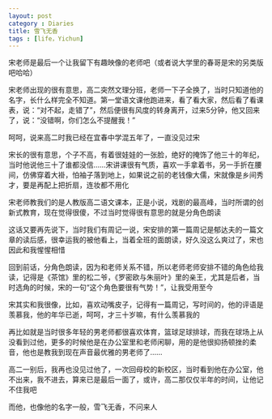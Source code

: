 ```yaml
---
layout: post
category : Diaries
title: 雪飞无香
tags : [life，Yichun]
---
```



宋老师是最后一个让我留下有趣映像的老师吧（或者说大学里的春哥是宋的另类版吧哈哈）

 

宋老师出现的很有意思，高二突然文理分班，老师一下子全换了，当时只知道他的名字，长什么样完全不知道。第一堂语文课他跑进来，看了看大家，然后看了看课表，说：“对不起，走错了”，然后便很有风度的转身离开，过来5分钟，他又回来了，说：“没错啊，你们怎么不提醒我！”

 

呵呵，说来高二时我已经在宜春中学混五年了，一直没见过宋

 

宋长的很有意思，个子不高，有着很娃娃的一张脸，绝好的掩饰了他三十的年纪，当时他说他三十了谁都没信……宋讲课很有气质，喜欢一手拿着书，另一手折在腰间，仿佛穿着大褂，怕袖子落到地上，如果说之前的老钱像大儒，宋就像是乡间秀才，要是再配上把折扇，连妆都不用化

 

宋老师教我们的是人教版高二语文课本，正是小说，戏剧的最高峰，当时所谓的创新式教育，现在觉得很傻，不过当时觉得很有意思的就是分角色朗读

 

这话又要再先说下，当时我们有周记一说，宋安排的第一篇周记是郁达夫的一篇文章的读后感，很幸运我的被他看上，当着全班的面朗读，好久没这么爽过了，宋也因此和我惺惺相惜

 

回到前话，分角色朗读，因为和老师关系不错，所以老师老师安排不错的角色给我读，记得是《茶馆》里的松二爷，《罗密欧与朱丽叶》里的亲王，尤其是后者，当时选角的时候，宋的一句“这个角色要很有气势！”，让我受用至今

 

宋其实和我很像，比如，喜欢动嘴皮子，记得有一篇周记，写时间的，他的评语是羡慕我，他的年华已逝，呵呵，才三十岁嘛，有什么羡慕我的

 

再比如就是当时很多年轻的男老师都很喜欢体育，篮球足球排球，而我在球场上从没看到过他，更多的时候他是在办公室里和老师闲聊，用的是他很抑扬顿挫的柔音，他也是教我到现在声音最优雅的男老师了……

 

高二一别后，我再也没见过他了，一次回母校的新校区，当时看到他在办公室，他不出来，我不进去，算来已是最后一面了，或许，高二那仅仅半年的时间，让他记不住我吧

 

而他，也像他的名字一般，雪飞无香，不问来人
